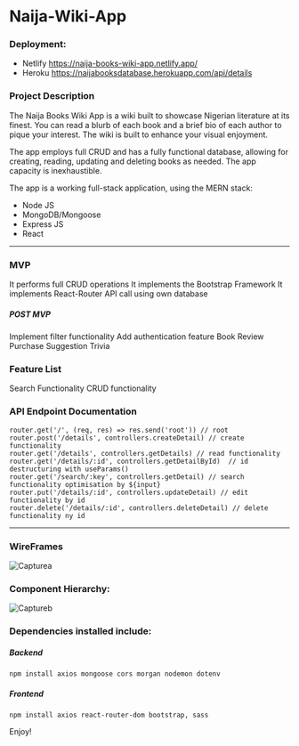 # Naija-Wiki-App

### Deployment:
- Netlify https://naija-books-wiki-app.netlify.app/
- Heroku https://naijabooksdatabase.herokuapp.com/api/details

### Project Description
The Naija Books Wiki App is a wiki built to showcase Nigerian literature at its finest. 
You can read a blurb of each book and a brief bio of each author to pique your interest. 
The wiki is built to enhance your visual enjoyment.

The app employs full CRUD and has a fully functional database, allowing for creating, reading, updating and deleting books as needed. The app capacity is inexhaustible.

The app is a working full-stack application, using the MERN stack:
- Node JS
- MongoDB/Mongoose
- Express JS
- React
___

### MVP
It performs full CRUD operations
It implements the Bootstrap Framework
It implements React-Router
API call using own database

##### POST MVP
Implement filter functionality
Add authentication feature
Book Review 
Purchase Suggestion
Trivia

### Feature List
Search Functionality
CRUD functionality

### API Endpoint Documentation
```terminal
router.get('/', (req, res) => res.send('root')) // root 
router.post('/details', controllers.createDetail) // create functionality
router.get('/details', controllers.getDetails) // read functionality
router.get('/details/:id', controllers.getDetailById)  // id destructuring with useParams()
router.get('/search/:key', controllers.getDetail) // search functionality optimisation by ${input}
router.put('/details/:id', controllers.updateDetail) // edit functionality by id
router.delete('/details/:id', controllers.deleteDetail) // delete functionality ny id
```
---

### WireFrames
![Capturea](https://user-images.githubusercontent.com/64249873/165430986-676a6f05-9d79-4b88-a2fd-35fbc7f792ab.JPG)

### Component Hierarchy:
![Captureb](https://user-images.githubusercontent.com/64249873/165433417-0188314f-1d3d-4279-bde2-801124cbe182.JPG)

### Dependencies installed include:

##### Backend
```terminal
npm install axios mongoose cors morgan nodemon dotenv
```
##### Frontend
```terminal
npm install axios react-router-dom bootstrap, sass
```

Enjoy!






